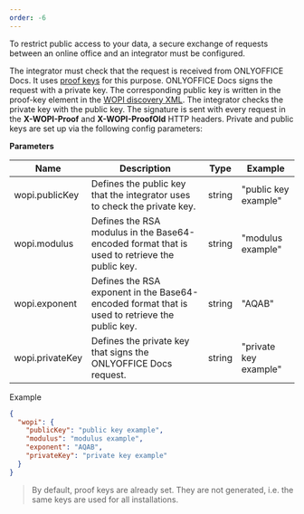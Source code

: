```yaml
---
order: -6
---
```


To restrict public access to your data, a secure exchange of requests between an online office and an integrator must be configured.

The integrator must check that the request is received from ONLYOFFICE Docs. It uses [proof keys](https://docs.microsoft.com/en-us/microsoft-365/cloud-storage-partner-program/online/scenarios/proofkeys) for this purpose. ONLYOFFICE Docs signs the request with a private key. The corresponding public key is written in the proof-key element in the [WOPI discovery XML](../WOPI%20discovery/index.md). The integrator checks the private key with the public key. The signature is sent with every request in the **X-WOPI-Proof** and **X-WOPI-ProofOld** HTTP headers. Private and public keys are set up via the following config parameters:

**Parameters**

| Name            | Description                                                                                    | Type   | Example               |
| --------------- | ---------------------------------------------------------------------------------------------- | ------ | --------------------- |
| wopi.publicKey  | Defines the public key that the integrator uses to check the private key.                      | string | "public key example"  |
| wopi.modulus    | Defines the RSA modulus in the Base64-encoded format that is used to retrieve the public key.  | string | "modulus example"     |
| wopi.exponent   | Defines the RSA exponent in the Base64-encoded format that is used to retrieve the public key. | string | "AQAB"                |
| wopi.privateKey | Defines the private key that signs the ONLYOFFICE Docs request.                                | string | "private key example" |

Example

``` json
{
  "wopi": {
    "publicKey": "public key example",
    "modulus": "modulus example",
    "exponent": "AQAB",
    "privateKey": "private key example"
  }
}
```

> By default, proof keys are already set. They are not generated, i.e. the same keys are used for all installations.
